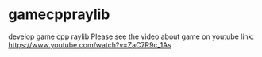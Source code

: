 # gamecppraylib
develop game cpp raylib
Please see the video about game on youtube link: https://www.youtube.com/watch?v=ZaC7R9c_1As
